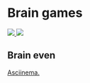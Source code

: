 <h1>Brain games</h1>
<p>
  <a href="https://codeclimate.com/github/codeclimate/codeclimate/maintainability">
    <img src="https://api.codeclimate.com/v1/badges/a99a88d28ad37a79dbf6/maintainability" />
  </a>
  <a href="https://travis-ci.org/tretyakov-a/frontend-project-lvl1">
    <img src="https://travis-ci.org/tretyakov-a/frontend-project-lvl1.svg?branch=master">
  </a>
</p>

<h2>Brain even</h2>
<p>
  <a href="https://asciinema.org/a/edtydMZvyBDnNW1MBwbuCnKFe" target="_blank">
    Asciinema.
  </a>
</p>

